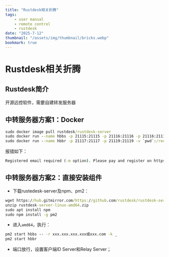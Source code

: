 ```yaml
---
title: "Rustdesk相关折腾"
tags:
    - user manual
    - remote control
    - rustdesk
date: "2025-7-12"
thumbnail: "/assets/img/thumbnail/bricks.webp"
bookmark: true
---
```

# Rustdesk相关折腾
## Rustdesk简介
开源远控软件，需要自建转发服务器
## 中转服务器方案1：Docker

```cmd
sudo docker image pull rustdesk/rustdesk-server
sudo docker run --name hbbs -p 21115:21115 -p 21116:21116 -p 21116:21116/udp -p 21118:21118 -v `pwd`:/root -td --net=host rustdesk/rustdesk-server hbbs -r server.bg2fou.top
sudo docker run --name hbbr -p 21117:21117 -p 21119:21119 -v `pwd`:/root -td --net=host rustdesk/rustdesk-server hbbr
```

报错如下：
```cmd
Registered email required (-m option). Please pay and register on https://rustdesk.com/server
```

## 中转服务器方案2：直接安装组件
- 下载rustedesk-server及npm、pm2：
```cmd
wget https://hub.gitmirror.com/https://github.com/rustdesk/rustdesk-server/releases/download/1.1.14/rustdesk-server-linux-amd64.zip
unzip rustdesk-server-linux-amd64.zip
sudo apt install npm
sudo npm install -g pm2
```

- 进入`amd64`，执行：
```cmd
pm2 start hbbs -- -r xxx.xxx.xxx.xxx或xxx.com -k _
pm2 start hbbr
```

- 端口放行，设置客户端ID Server和Relay Server；
